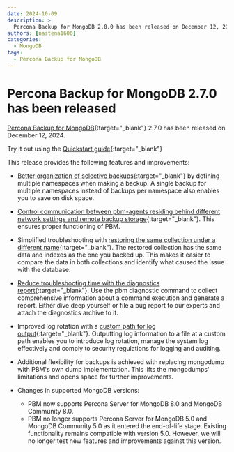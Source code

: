 ```yaml
---
date: 2024-10-09
description: >
  Percona Backup for MongoDB 2.8.0 has been released on December 12, 2024.
authors: [nastena1606]
categories:
  - MongoDB
tags:
  - Percona Backup for MongoDB
---
```


# Percona Backup for MongoDB 2.7.0 has been released

<!-- more -->

[Percona Backup for MongoDB](https://docs.percona.com/percona-backup-mongodb/index.html){:target="_blank"} 2.7.0 has been released on December 12, 2024.

Try it out using the [Quickstart guide](https://docs.percona.com/percona-backup-mongodb/installation.html){:target="_blank"} 

This release provides the following features and improvements:

* [Better organization of selective backups](https://docs.percona.com/percona-backup-mongodb/usage/start-backup.html#__tabbed_1_3){:target="_blank"} by defining multiple namespaces when making a backup. A single backup for multiple namespaces instead of backups per namespace also enables you to save on disk space.

* [Control communication between pbm-agents residing behind different network settings and remote backup storage](https://docs.percona.com/percona-backup-mongodb/details/storage-configuration.html#support-of-multiple-endpoints-to-the-same-S3-storage){:target="_blank"}. This ensures proper functioning of PBM. 

* Simplified troubleshooting with [restoring the same collection under a different name](https://docs.percona.com/percona-backup-mongodb/features/selective-backup.htmlrestore-a-collection-under-a-different-name){:target="_blank"}. The restored collection has the same data and indexes as the one you backed up. This makes it easier to compare the data in both collections and identify what caused the issue with the database. 

* [Reduce troubleshooting time with the diagnostics report](https://docs.percona.com/percona-backup-mongodb/troubleshoot/pbm-report.html){:target="_blank"}. Use the pbm diagnostic command to collect comprehensive information about a command execution and generate a report. Either dive deep yourself or file a bug report to our experts and attach the diagnostics archive to it. 

* Improved log rotation with a [custom path for log output](https://docs.percona.com/percona-backup-mongodb/manage/logpath.html){:target="_blank"}. Outputting log information to a file at a custom path enables you to introduce log rotation, manage the system log effectively and comply to security regulations for logging and auditing. 

* Additional flexibility for backups is achieved with replacing mongodump with PBM's own dump implementation. This lifts the mongodumps' limitations and opens space for further improvements. 

* Changes in supported MongoDB versions:

   * PBM now supports Percona Server for MongoDB 8.0 and MongoDB Community 8.0. 
   * PBM no longer supports Percona Server for MongoDB 5.0 and MongoDB Community 5.0 as it entered the end-of-life stage. Existing functionality remains compatible with version 5.0. However, we will no longer test new features and improvements against this version.

